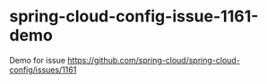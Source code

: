 # spring-cloud-config-issue-1161-demo
Demo for issue https://github.com/spring-cloud/spring-cloud-config/issues/1161
